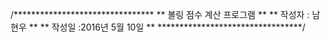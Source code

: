 /********************************
**   볼링 점수 계산 프로그램   **
**         작성자 : 남현우     **
**    작성일 :2016년 5월 10일  **
*********************************/
